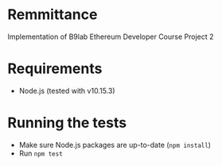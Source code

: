 # Remmittance

Implementation of B9lab Ethereum Developer Course Project 2

# Requirements

- Node.js (tested with v10.15.3)

# Running the tests

- Make sure Node.js packages are up-to-date (`npm install`)
- Run `npm test`
